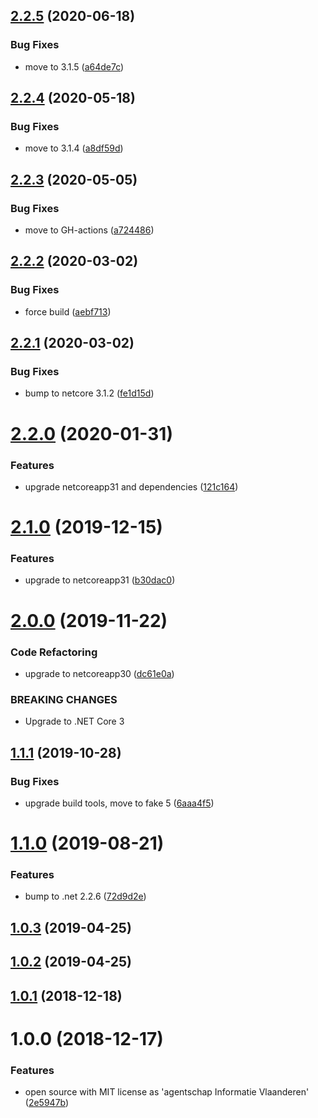 ## [2.2.5](https://github.com/informatievlaanderen/enable-requestrewind-middleware/compare/v2.2.4...v2.2.5) (2020-06-18)


### Bug Fixes

* move to 3.1.5 ([a64de7c](https://github.com/informatievlaanderen/enable-requestrewind-middleware/commit/a64de7ce7df199347f1a233c2c5c4520c333891a))

## [2.2.4](https://github.com/informatievlaanderen/enable-requestrewind-middleware/compare/v2.2.3...v2.2.4) (2020-05-18)


### Bug Fixes

* move to 3.1.4 ([a8df59d](https://github.com/informatievlaanderen/enable-requestrewind-middleware/commit/a8df59dc52a44337cb1f31cc5b8ac916a9a9193b))

## [2.2.3](https://github.com/informatievlaanderen/enable-requestrewind-middleware/compare/v2.2.2...v2.2.3) (2020-05-05)


### Bug Fixes

* move to GH-actions ([a724486](https://github.com/informatievlaanderen/enable-requestrewind-middleware/commit/a724486d5d84ac580c749e32021c3bb2d0638f0d))

## [2.2.2](https://github.com/informatievlaanderen/enable-requestrewind-middleware/compare/v2.2.1...v2.2.2) (2020-03-02)


### Bug Fixes

* force build ([aebf713](https://github.com/informatievlaanderen/enable-requestrewind-middleware/commit/aebf71359560e8fb1abb11d2e640b0617322a23d))

## [2.2.1](https://github.com/informatievlaanderen/enable-requestrewind-middleware/compare/v2.2.0...v2.2.1) (2020-03-02)


### Bug Fixes

* bump to netcore 3.1.2 ([fe1d15d](https://github.com/informatievlaanderen/enable-requestrewind-middleware/commit/fe1d15da332e77684f425a53bfa5e0cfb298b327))

# [2.2.0](https://github.com/informatievlaanderen/enable-requestrewind-middleware/compare/v2.1.0...v2.2.0) (2020-01-31)


### Features

* upgrade netcoreapp31 and dependencies ([121c164](https://github.com/informatievlaanderen/enable-requestrewind-middleware/commit/121c164135b182f9db4185806f3b70a54306ca71))

# [2.1.0](https://github.com/informatievlaanderen/enable-requestrewind-middleware/compare/v2.0.0...v2.1.0) (2019-12-15)


### Features

* upgrade to netcoreapp31 ([b30dac0](https://github.com/informatievlaanderen/enable-requestrewind-middleware/commit/b30dac0c06715745f4d4d18cc2c8bd2e3965b02a))

# [2.0.0](https://github.com/informatievlaanderen/enable-requestrewind-middleware/compare/v1.1.1...v2.0.0) (2019-11-22)


### Code Refactoring

* upgrade to netcoreapp30 ([dc61e0a](https://github.com/informatievlaanderen/enable-requestrewind-middleware/commit/dc61e0a))


### BREAKING CHANGES

* Upgrade to .NET Core 3

## [1.1.1](https://github.com/informatievlaanderen/enable-requestrewind-middleware/compare/v1.1.0...v1.1.1) (2019-10-28)


### Bug Fixes

* upgrade build tools, move to fake 5 ([6aaa4f5](https://github.com/informatievlaanderen/enable-requestrewind-middleware/commit/6aaa4f5))

# [1.1.0](https://github.com/informatievlaanderen/enable-requestrewind-middleware/compare/v1.0.3...v1.1.0) (2019-08-21)


### Features

* bump to .net 2.2.6 ([72d9d2e](https://github.com/informatievlaanderen/enable-requestrewind-middleware/commit/72d9d2e))

## [1.0.3](https://github.com/informatievlaanderen/enable-requestrewind-middleware/compare/v1.0.2...v1.0.3) (2019-04-25)

## [1.0.2](https://github.com/informatievlaanderen/enable-requestrewind-middleware/compare/v1.0.1...v1.0.2) (2019-04-25)

## [1.0.1](https://github.com/informatievlaanderen/enable-requestrewind-middleware/compare/v1.0.0...v1.0.1) (2018-12-18)

# 1.0.0 (2018-12-17)


### Features

* open source with MIT license as 'agentschap Informatie Vlaanderen' ([2e5947b](https://github.com/informatievlaanderen/enable-requestrewind-middleware/commit/2e5947b))
